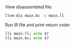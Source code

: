 View disassembled file:

```bash
llvm-dis main.bc -o main.ll
```

Run IR file and print return code:

```bash
lli main.ll; echo $?
lli main.bc; echo $?
```